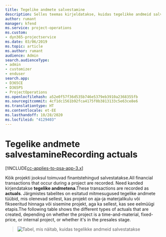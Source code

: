 ```yaml
---
title: Tegelike andmete salvestamine
description: Selles teemas kirjeldatakse, kuidas tegelikke andmeid salvestatakse.
author: rumant
manager: kfend
ms.service: project-operations
ms.custom:
- dyn365-projectservice
ms.date: 03/06/2019
ms.topic: article
ms.author: rumant
audience: Admin
search.audienceType:
- admin
- customizer
- enduser
search.app:
- D365CE
- D365PS
- ProjectOperations
ms.openlocfilehash: a52e0f57f36d535b746e5379eb3910a2368355fb
ms.sourcegitcommit: 4cf1dc1561b92fca4175f0b3813133c5e63ce8e6
ms.translationtype: HT
ms.contentlocale: et-EE
ms.lasthandoff: 10/28/2020
ms.locfileid: "4129403"
---
```

# <a name="recording-actuals"></a><span data-ttu-id="7169e-103">Tegelike andmete salvestamine</span><span class="sxs-lookup"><span data-stu-id="7169e-103">Recording actuals</span></span> 

[!INCLUDE[cc-applies-to-psa-app-3.x](../includes/cc-applies-to-psa-app-3x.md)]

<span data-ttu-id="7169e-104">Kõik projekti jooksul toimuvad finantstehingud salvestatakse.</span><span class="sxs-lookup"><span data-stu-id="7169e-104">All financial transactions that occur during a project are recorded.</span></span> <span data-ttu-id="7169e-105">Need kanded kirjendatakse **tegelike andmetena**.</span><span class="sxs-lookup"><span data-stu-id="7169e-105">These transactions are recorded as **actuals**.</span></span> <span data-ttu-id="7169e-106">Järgmistes tabelites on esitatud mitmesugused tegelike andmete tüübid, mis olenevad sellest, kas projekt on aja-ja materjalikulu või fikseeritud hinnaga või sisemine projekt, aga ka sellest, kas see eelmüügi etapis.</span><span class="sxs-lookup"><span data-stu-id="7169e-106">The following table shows the different types of actuals that are created, depending on whether the project is a time-and-material, fixed-price, or internal project, or whether it's in the presales stage.</span></span>

> ![Tabel, mis näitab, kuidas tegelikke andmeid salvestatakse](media/advanced-table2.png)
